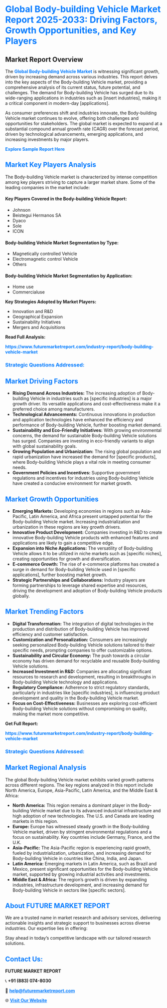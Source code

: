 <h1 style="color: #007BFF;">Global Body-building Vehicle Market Report 2025-2033: Driving Factors, Growth Opportunities, and Key Players</h1>

<section id="overview">
<h2>Market Report Overview</h2>
<p>The <a href="https://www.futuremarketreport.com/industry-report/body-building-vehicle-market" style="color: #007BFF; text-decoration: none;"><strong>Global Body-building Vehicle Market</strong></a> is witnessing significant growth, driven by increasing demand across various industries. This report delves into the key aspects of the Body-building Vehicle market, providing a comprehensive analysis of its current status, future potential, and challenges. The demand for Body-building Vehicle has surged due to its wide-ranging applications in industries such as [insert industries], making it a critical component in modern-day [applications].</p>
<p>As consumer preferences shift and industries innovate, the Body-building Vehicle market continues to evolve, offering both challenges and opportunities for stakeholders. The global market is expected to expand at a substantial compound annual growth rate (CAGR) over the forecast period, driven by technological advancements, emerging applications, and increasing investments by major players.</p>
</section>

<section id="overview">
<p><a href="https://www.futuremarketreport.com/request-sample/reportId=42537" style="color: #007BFF; text-decoration: none;"><strong>Explore Sample Report Here</strong></a></p>
</section>

<section id="key-players">
<h2 style="color: #007BFF;">Market Key Players Analysis</h2>
<p>The Body-building Vehicle market is characterized by intense competition among key players striving to capture a larger market share. Some of the leading companies in the market include:</p>
<h4>Key Players Covered in the Body-building Vehicle Report:</h4>
<ul><li>Johnson</li><li>Beistegui Hermanos SA</li><li>Dyaco</li><li>Sole</li><li>ICON</li></ul>
<h4>Body-building Vehicle Market Segmentation by Type:</h4>
<ul><li>Magnetically controlled Vehicle</li><li>Electromagnetic control Vehicle</li><li>Others</li></ul>

<h4>Body-building Vehicle Market Segmentation by Application:</h4>
<ul><li>Home use</li><li>Commercialuse</li></ul>
<p><strong>Key Strategies Adopted by Market Players:</strong></p>
<ul>
<li>Innovation and R&D</li>
<li>Geographical Expansion</li>
<li>Sustainability Initiatives</li>
<li>Mergers and Acquisitions</li>
</ul>
</section>

<section>
<p><strong>Read Full Analysis: </strong></p><a href="https://www.futuremarketreport.com/industry-report/body-building-vehicle-market" style="color: #007BFF; text-decoration: none;"><strong>https://www.futuremarketreport.com/industry-report/body-building-vehicle-market</strong></a>
<h3 style="color: #007BFF;">Strategic Questions Addressed:</h3>
</section>

<section id="driving-factors">
<h2 style="color: #007BFF;">Market Driving Factors</h2>
<ul>
<li><strong>Rising Demand Across Industries:</strong> The increasing adoption of Body-building Vehicle in industries such as [specific industries] is a major growth driver. Its versatile applications and cost-effectiveness make it a preferred choice among manufacturers.</li>
<li><strong>Technological Advancements:</strong> Continuous innovations in production and application technologies have enhanced the efficiency and performance of Body-building Vehicle, further boosting market demand.</li>
<li><strong>Sustainability and Eco-Friendly Initiatives:</strong> With growing environmental concerns, the demand for sustainable Body-building Vehicle solutions has surged. Companies are investing in eco-friendly variants to align with global sustainability goals.</li>
<li><strong>Growing Population and Urbanization:</strong> The rising global population and rapid urbanization have increased the demand for [specific products], where Body-building Vehicle plays a vital role in meeting consumer needs.</li>
<li><strong>Government Policies and Incentives:</strong> Supportive government regulations and incentives for industries using Body-building Vehicle have created a conducive environment for market growth.</li>
</ul>
</section>

<section id="growth-opportunities">
<h2 style="color: #007BFF;">Market Growth Opportunities</h2>
<ul>
<li><strong>Emerging Markets:</strong> Developing economies in regions such as Asia-Pacific, Latin America, and Africa present untapped potential for the Body-building Vehicle market. Increasing industrialization and urbanization in these regions are key growth drivers.</li>
<li><strong>Innovative Product Development:</strong> Companies investing in R&D to create innovative Body-building Vehicle products with enhanced features and applications are likely to gain a competitive edge.</li>
<li><strong>Expansion into Niche Applications:</strong> The versatility of Body-building Vehicle allows it to be utilized in niche markets such as [specific niches], creating opportunities for growth and diversification.</li>
<li><strong>E-commerce Growth:</strong> The rise of e-commerce platforms has created a surge in demand for Body-building Vehicle used in [specific applications], further boosting market growth.</li>
<li><strong>Strategic Partnerships and Collaborations:</strong> Industry players are forming partnerships to leverage shared expertise and resources, driving the development and adoption of Body-building Vehicle products globally.</li>
</ul>
</section>

<section id="trending-factors">
<h2 style="color: #007BFF;">Market Trending Factors</h2>
<ul>
<li><strong>Digital Transformation:</strong> The integration of digital technologies in the production and distribution of Body-building Vehicle has improved efficiency and customer satisfaction.</li>
<li><strong>Customization and Personalization:</strong> Consumers are increasingly seeking personalized Body-building Vehicle solutions tailored to their specific needs, prompting companies to offer customizable options.</li>
<li><strong>Sustainability and Circular Economy:</strong> The push towards a circular economy has driven demand for recyclable and reusable Body-building Vehicle solutions.</li>
<li><strong>Increased Investment in R&D:</strong> Companies are allocating significant resources to research and development, resulting in breakthroughs in Body-building Vehicle technology and applications.</li>
<li><strong>Regulatory Compliance:</strong> Adherence to strict regulatory standards, particularly in industries like [specific industries], is influencing product development and quality in the Body-building Vehicle market.</li>
<li><strong>Focus on Cost-Effectiveness:</strong> Businesses are exploring cost-efficient Body-building Vehicle solutions without compromising on quality, making the market more competitive.</li>
</ul>
</section>

<section>
<p><strong>Get Full Report: </strong></p><a href="https://www.futuremarketreport.com/industry-report/body-building-vehicle-market" style="color: #007BFF; text-decoration: none;"><strong>https://www.futuremarketreport.com/industry-report/body-building-vehicle-market</strong></a>
<h3 style="color: #007BFF;">Strategic Questions Addressed:</h3>
</section>


<section id="regional-analysis">
<h2 style="color: #007BFF;">Market Regional Analysis</h2>
<p>The global Body-building Vehicle market exhibits varied growth patterns across different regions. The key regions analyzed in this report include North America, Europe, Asia-Pacific, Latin America, and the Middle East & Africa:</p>
<ul>
<li><strong>North America:</strong> This region remains a dominant player in the Body-building Vehicle market due to its advanced industrial infrastructure and high adoption of new technologies. The U.S. and Canada are leading markets in this region.</li>
<li><strong>Europe:</strong> Europe has witnessed steady growth in the Body-building Vehicle market, driven by stringent environmental regulations and a focus on sustainability. Key countries include Germany, France, and the U.K.</li>
<li><strong>Asia-Pacific:</strong> The Asia-Pacific region is experiencing rapid growth, fueled by industrialization, urbanization, and increasing demand for Body-building Vehicle in countries like China, India, and Japan.</li>
<li><strong>Latin America:</strong> Emerging markets in Latin America, such as Brazil and Mexico, present significant opportunities for the Body-building Vehicle market, supported by growing industrial activities and investments.</li>
<li><strong>Middle East & Africa:</strong> The region’s growth is driven by expanding industries, infrastructure development, and increasing demand for Body-building Vehicle in sectors like [specific sectors].</li>
</ul>
</section>

<footer>
<h2 style="color: #007BFF;">About FUTURE MARKET REPORT</h2>
<p>We are a trusted name in market research and advisory services, delivering actionable insights and strategic support to businesses across diverse industries. Our expertise lies in offering:</p>

<p>Stay ahead in today’s competitive landscape with our tailored research solutions.</p>

<h2 style="color: #007BFF;">Contact Us:</h2>
<p><strong>FUTURE MARKET REPORT</strong></p>
<p>📞 <strong>+91 (883) 074-8030</strong></p>
<p>📧 <strong><a href="mailto:help@futuremarketreport.com" style="color: #007BFF;">help@futuremarketreport.com</a></strong></p>
<p>🌐 <strong><a href="https://www.futuremarketreport.com/" style="color: #007BFF;">Visit Our Website</a></strong></p>
</footer>